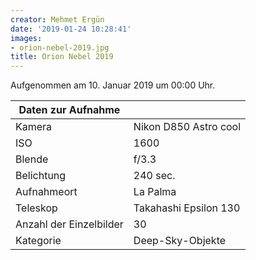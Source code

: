 ```yaml
---
creator: Mehmet Ergün
date: '2019-01-24 10:28:41'
images:
- orion-nebel-2019.jpg
title: Orion Nebel 2019
---
```

Aufgenommen am 10. Januar 2019 um 00:00 Uhr.

| Daten zur Aufnahme | |
| - | - |
| Kamera | Nikon D850 Astro cool |
| ISO | 1600 |
| Blende | f/3.3 |
| Belichtung | 240 sec. |
| Aufnahmeort | La Palma |
| Teleskop | Takahashi Epsilon 130 |
| Anzahl der Einzelbilder | 30 |
| Kategorie | Deep-Sky-Objekte |
